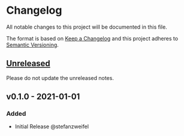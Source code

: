 # Changelog
All notable changes to this project will be documented in this file.

The format is based on [Keep a Changelog](http://keepachangelog.com/en/1.0.0/)
and this project adheres to [Semantic Versioning](http://semver.org/spec/v2.0.0.html).

## [Unreleased](https://github.com/org/repo/compare/v0.1.0...HEAD)

Please do not update the unreleased notes.

<!-- Content should be placed here -->

## v0.1.0 - 2021-01-01

### Added
- Initial Release @stefanzweifel
